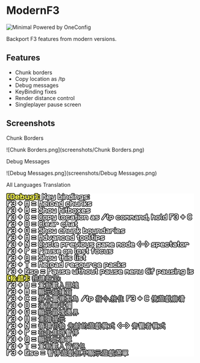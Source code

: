 # ModernF3

![Minimal Powered by OneConfig](https://polyfrost.org/img/cozy-minimal_vector.svg)

Backport F3 features from modern versions.

## Features

- Chunk borders
- Copy location as /tp
- Debug messages
- KeyBinding fixes
- Render distance control
- Singleplayer pause screen

## Screenshots

Chunk Borders

![Chunk Borders.png](screenshots/Chunk Borders.png)

Debug Messages

![Debug Messages.png](screenshots/Debug Messages.png)

All Languages Translation

![Languages.png](screenshots/Languages.png)